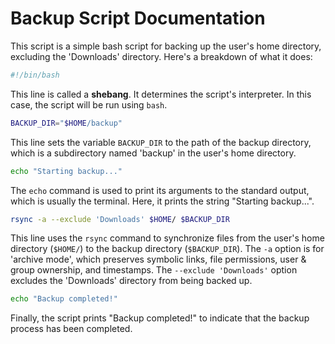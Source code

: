 # Backup Script Documentation

This script is a simple bash script for backing up the user's home directory, excluding the 'Downloads' directory. Here's a breakdown of what it does:

```bash
#!/bin/bash
```
This line is called a **shebang**. It determines the script's interpreter. In this case, the script will be run using `bash`.

```bash
BACKUP_DIR="$HOME/backup"
```
This line sets the variable `BACKUP_DIR` to the path of the backup directory, which is a subdirectory named 'backup' in the user's home directory.

```bash
echo "Starting backup..."
```
The `echo` command is used to print its arguments to the standard output, which is usually the terminal. Here, it prints the string "Starting backup...".

```bash
rsync -a --exclude 'Downloads' $HOME/ $BACKUP_DIR
```
This line uses the `rsync` command to synchronize files from the user's home directory (`$HOME/`) to the backup directory (`$BACKUP_DIR`). The `-a` option is for 'archive mode', which preserves symbolic links, file permissions, user & group ownership, and timestamps. The `--exclude 'Downloads'` option excludes the 'Downloads' directory from being backed up.

```bash
echo "Backup completed!"
```
Finally, the script prints "Backup completed!" to indicate that the backup process has been completed.